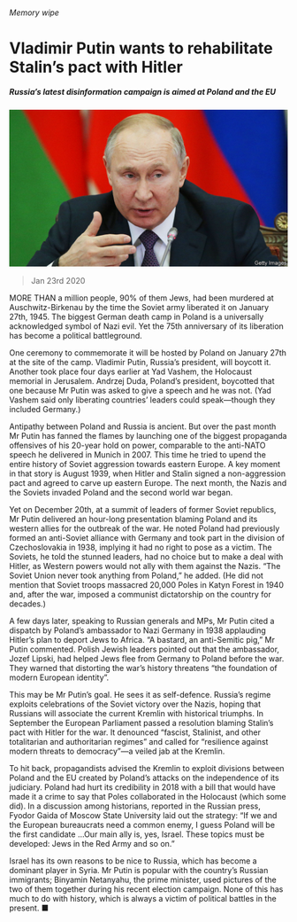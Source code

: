 ###### Memory wipe

# Vladimir Putin wants to rehabilitate Stalin’s pact with Hitler 

##### Russia’s latest disinformation campaign is aimed at Poland and the EU 

![image](images/20200125_EUP005_0.jpg) 

> Jan 23rd 2020 

MORE THAN a million people, 90% of them Jews, had been murdered at Auschwitz-Birkenau by the time the Soviet army liberated it on January 27th, 1945. The biggest German death camp in Poland is a universally acknowledged symbol of Nazi evil. Yet the 75th anniversary of its liberation has become a political battleground.

One ceremony to commemorate it will be hosted by Poland on January 27th at the site of the camp. Vladimir Putin, Russia’s president, will boycott it. Another took place four days earlier at Yad Vashem, the Holocaust memorial in Jerusalem. Andrzej Duda, Poland’s president, boycotted that one because Mr Putin was asked to give a speech and he was not. (Yad Vashem said only liberating countries’ leaders could speak—though they included Germany.)


Antipathy between Poland and Russia is ancient. But over the past month Mr Putin has fanned the flames by launching one of the biggest propaganda offensives of his 20-year hold on power, comparable to the anti-NATO speech he delivered in Munich in 2007. This time he tried to upend the entire history of Soviet aggression towards eastern Europe. A key moment in that story is August 1939, when Hitler and Stalin signed a non-aggression pact and agreed to carve up eastern Europe. The next month, the Nazis and the Soviets invaded Poland and the second world war began.

Yet on December 20th, at a summit of leaders of former Soviet republics, Mr Putin delivered an hour-long presentation blaming Poland and its western allies for the outbreak of the war. He noted Poland had previously formed an anti-Soviet alliance with Germany and took part in the division of Czechoslovakia in 1938, implying it had no right to pose as a victim. The Soviets, he told the stunned leaders, had no choice but to make a deal with Hitler, as Western powers would not ally with them against the Nazis. “The Soviet Union never took anything from Poland,” he added. (He did not mention that Soviet troops massacred 20,000 Poles in Katyn Forest in 1940 and, after the war, imposed a communist dictatorship on the country for decades.)

A few days later, speaking to Russian generals and MPs, Mr Putin cited a dispatch by Poland’s ambassador to Nazi Germany in 1938 applauding Hitler’s plan to deport Jews to Africa. “A bastard, an anti-Semitic pig,” Mr Putin commented. Polish Jewish leaders pointed out that the ambassador, Jozef Lipski, had helped Jews flee from Germany to Poland before the war. They warned that distorting the war’s history threatens “the foundation of modern European identity”.

This may be Mr Putin’s goal. He sees it as self-defence. Russia’s regime exploits celebrations of the Soviet victory over the Nazis, hoping that Russians will associate the current Kremlin with historical triumphs. In September the European Parliament passed a resolution blaming Stalin’s pact with Hitler for the war. It denounced “fascist, Stalinist, and other totalitarian and authoritarian regimes” and called for “resilience against modern threats to democracy”—a veiled jab at the Kremlin.

To hit back, propagandists advised the Kremlin to exploit divisions between Poland and the EU created by Poland’s attacks on the independence of its judiciary. Poland had hurt its credibility in 2018 with a bill that would have made it a crime to say that Poles collaborated in the Holocaust (which some did). In a discussion among historians, reported in the Russian press, Fyodor Gaida of Moscow State University laid out the strategy: “If we and the European bureaucrats need a common enemy, I guess Poland will be the first candidate …Our main ally is, yes, Israel. These topics must be developed: Jews in the Red Army and so on.”

Israel has its own reasons to be nice to Russia, which has become a dominant player in Syria. Mr Putin is popular with the country’s Russian immigrants; Binyamin Netanyahu, the prime minister, used pictures of the two of them together during his recent election campaign. None of this has much to do with history, which is always a victim of political battles in the present. ■

